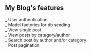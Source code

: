 ## My Blog's features

_ User authentication <br/>
_ Model factories for db seeding <br>
_ View single post <br/>
_ View posts by category/author <br/>
_ Search post by author and/or category <br/>
_ Post pagination <br/>

